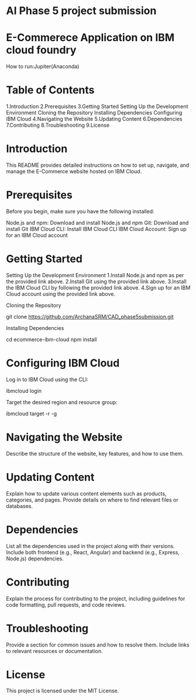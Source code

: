 # AI Phase 5 project submission
# E-Commerece Application on IBM cloud foundry

How to run:Jupiter(Anaconda)

# Table of Contents
1.Introduction
2.Prerequisites
3.Getting Started
 Setting Up the Development Environment
 Cloning the Repository
 Installing Dependencies
 Configuring IBM Cloud
4.Navigating the Website
5.Updating Content
6.Dependencies
7.Contributing
8.Troubleshooting
9.License

# Introduction
This README provides detailed instructions on how to set up, navigate, and manage the E-Commerce website hosted on IBM Cloud.

# Prerequisites
Before you begin, make sure you have the following installed:

Node.js and npm: Download and install Node.js and npm
Git: Download and install Git
IBM Cloud CLI: Install IBM Cloud CLI
IBM Cloud Account: Sign up for an IBM Cloud account

# Getting Started
Setting Up the Development Environment
1.Install Node.js and npm as per the provided link above.
2.Install Git using the provided link above.
3.Install the IBM Cloud CLI by following the provided link above.
4.Sign up for an IBM Cloud account using the provided link above.

Cloning the Repository

git clone https://github.com/ArchanaSRM/CAD_phase5submission.git

Installing Dependencies

cd ecommerce-ibm-cloud
npm install

# Configuring IBM Cloud
Log in to IBM Cloud using the CLI:

ibmcloud login

Target the desired region and resource group:

ibmcloud target -r <region> -g <resource-group>

# Navigating the Website
Describe the structure of the website, key features, and how to use them.

# Updating Content
Explain how to update various content elements such as products, categories, and pages. Provide details on where to find relevant files or databases.

# Dependencies
List all the dependencies used in the project along with their versions. Include both frontend (e.g., React, Angular) and backend (e.g., Express, Node.js) dependencies.

# Contributing
Explain the process for contributing to the project, including guidelines for code formatting, pull requests, and code reviews.

# Troubleshooting
Provide a section for common issues and how to resolve them. Include links to relevant resources or documentation.

# License
This project is licensed under the MIT License.


